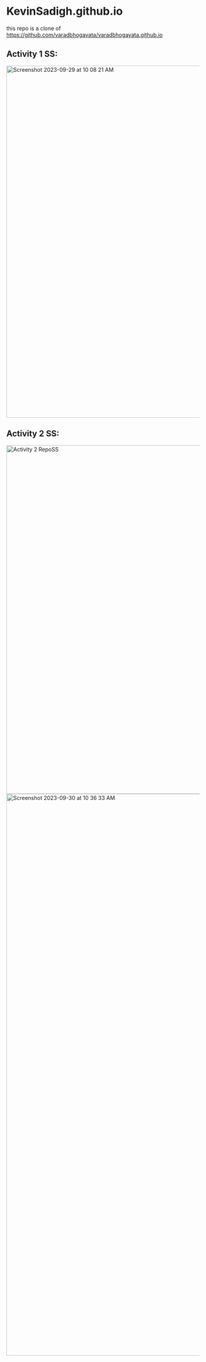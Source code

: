 # KevinSadigh.github.io 
this repo is a clone of
https://github.com/varadbhogayata/varadbhogayata.github.io

## Activity 1 SS:

<img width="918" alt="Screenshot 2023-09-29 at 10 08 21 AM" src="https://github.com/KevinSadigh/KevinSadigh.github.io/assets/79182046/c38f97f4-6683-471d-9179-2fa8fcca06f9">

## Activity 2 SS: 
<img width="909" alt="Activity 2 RepoSS" src="https://github.com/KevinSadigh/KevinSadigh.github.io/assets/79182046/0eb74fe0-bea6-4f83-b5aa-bdc24cba1057">


<img width="1465" alt="Screenshot 2023-09-30 at 10 36 33 AM" src="https://github.com/KevinSadigh/KevinSadigh.github.io/assets/79182046/7e2f5735-ceb1-4514-8fb2-c225494a628a">
